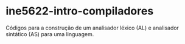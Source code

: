 # ine5622-intro-compiladores
 Códigos para a construção de um analisador léxico (AL) e analisador sintático (AS) para uma linguagem.
